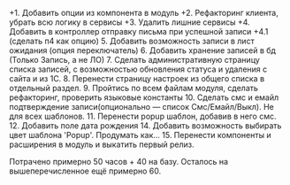 +1. Добавить опции из компонента в модуль
+2. Рефакторинг клиента, убрать всю логику в сервисы
+3. Удалить лишние сервисы
+4. Добавить в контроллер отправку письма при успешной записи
+4.1 (сделать п4 как опцию)
5. Добавить возможность записи в лист ожидания (опция переключатель)
6. Добавить хранение записей в бд (Только Запись, а не ЛО)
7. Сделать административную страницу списка записей, с возможностью обновления статуса и удаления с сайта и из 1С.
8. Перенести страницу настроек из общего списка в отдельный раздел.
9. Пройтись по всем файлам модуля, сделать рефакторинг, проверить языковые константы
10. Сделать смс и емайл подтверждение записи(опционально — список Смс/Емайл/Выкл). Не для всех шаблонов.
11. Перенести popup шаблон, добавив в него смс.
12. Добавить поле дата рождения
14. Добавить возможность выбирать цвет шаблона 'Popup'. Продумать как...
15. Перенести компоненты и расширения в модуль и выкатить первый релиз.

Потрачено примерно 50 часов + 40 на базу. Осталось на вышеперечисленное ещё примерно 60.
